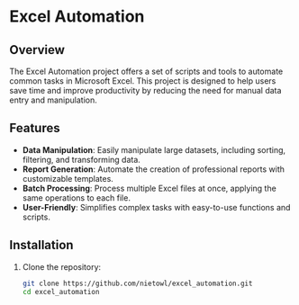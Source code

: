 # Excel Automation

## Overview

The Excel Automation project offers a set of scripts and tools to automate common tasks in Microsoft Excel. This project is designed to help users save time and improve productivity by reducing the need for manual data entry and manipulation.

## Features

- **Data Manipulation**: Easily manipulate large datasets, including sorting, filtering, and transforming data.
- **Report Generation**: Automate the creation of professional reports with customizable templates.
- **Batch Processing**: Process multiple Excel files at once, applying the same operations to each file.
- **User-Friendly**: Simplifies complex tasks with easy-to-use functions and scripts.

## Installation

1. Clone the repository:
   ```bash
   git clone https://github.com/nietowl/excel_automation.git
   cd excel_automation
